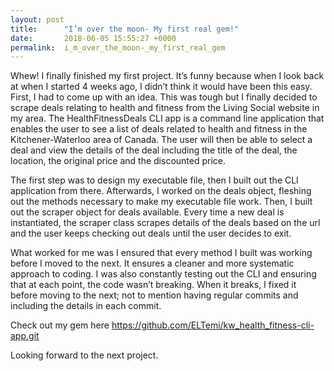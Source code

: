 ```yaml
---
layout: post
title:      "I’m over the moon- My first real gem!"
date:       2018-06-05 15:55:27 +0000
permalink:  i_m_over_the_moon-_my_first_real_gem
---
```




Whew! I finally finished my first project. It’s funny because when I look back at when I started 4 weeks ago, I didn’t think it would have been this easy.  First, I had to come up with an idea. This was tough but I finally decided to scrape deals relating to health and fitness from the Living Social website in my area. The HealthFitnessDeals CLI app is a command line application that enables the user to see a list of deals related to health and fitness in the Kitchener-Waterloo area of Canada. The user will then be able to select a deal and view the details of the deal including the title of the deal, the location, the original price and the discounted price.

The first step was to design my executable file, then I built out the CLI application from there. Afterwards, I worked on the deals object, fleshing out the methods necessary to make my executable file work. Then, I built out the scraper object for deals available. Every time a new deal is instantiated, the scraper class scrapes details of the deals based on the url and the user keeps checking out deals until the user decides to exit.  

What worked for me was I ensured that every method I built was working before I moved to the next. It ensures a cleaner and more systematic approach to coding. I was also constantly testing out the CLI and ensuring that at each point, the code wasn’t breaking. When it breaks, I fixed it before moving to the next; not to mention having regular commits and including the details in each commit.

Check out my gem here
https://github.com/ELTemi/kw_health_fitness-cli-app.git

Looking forward to the next project.

